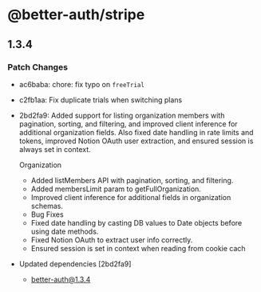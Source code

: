 # @better-auth/stripe

## 1.3.4

### Patch Changes

- ac6baba: chore: fix typo on `freeTrial`
- c2fb1aa: Fix duplicate trials when switching plans
- 2bd2fa9: Added support for listing organization members with pagination, sorting, and filtering, and improved client inference for additional organization fields. Also fixed date handling in rate limits and tokens, improved Notion OAuth user extraction, and ensured session is always set in context.

  Organization

  - Added listMembers API with pagination, sorting, and filtering.
  - Added membersLimit param to getFullOrganization.
  - Improved client inference for additional fields in organization schemas.
  - Bug Fixes
  - Fixed date handling by casting DB values to Date objects before using date methods.
  - Fixed Notion OAuth to extract user info correctly.
  - Ensured session is set in context when reading from cookie cach

- Updated dependencies [2bd2fa9]
  - better-auth@1.3.4

